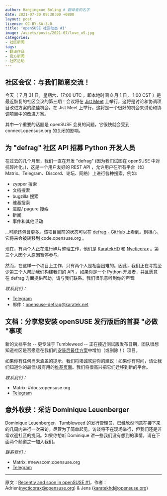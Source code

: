```yaml
---
author: Hanjingxue Boling # 翻译者的名字
date: 2021-07-30 09:30:00 +0800
layout: post
license: CC-BY-SA-3.0
title: 'openSUSE 社区动态 #1'
image: /assets/posts/2021-07/love_oS.jpg
categories:
- 社区新闻
tags:
- 翻译作品
- 官方新闻
- 社区活动
---
```


## 社区会议：与我们随意交流！

今天（ 7 月 31 日，星期六，17:00 UTC ，即本地时间 8 月 1 日， 1:00 CST ）是最近恢复的社区会议的第三期！会议将在 [Jist Meet](https://meet.opensuse.org/meeting) 上举行，这将是讨论和协调项目改进方案的绝佳机会。在 Jist Meet 上举行，这将是一个很好的机会来讨论和协调项目中的改进方案。

其中一个重要的话题是 openSUSE 会员的问题，它很快就会受到 connect.opensuse.org 的关闭的影响。

## 为 "defrag" 社区 API 招募 Python 开发人员

在过去的几个月里，我们一直在开发 "defrag" (因为我们试图在 openSUSE 中对抗碎片化。)，这是一个用户友好的 REST API ，允许用户在所有平台（如 Matrix、Telegram、Discord、论坛、网络）上进行各种搜索，例如:

- zypper 搜索
- 文档搜索
- bugzilla 搜索
- 维基搜索
- 进度/ pagure 搜索
- 新闻
- 事件和其他活动

...可能还包含更多。该项目目前的状态可以在 [defrag - GitHub](https://github.com/KaratekHD/defrag) 上看到。别担心，它将来会被转移到 code.opensuse.org 。

现在，有两个人正在进行碎片整理工作，他们是 [KaratekHD](https://en.opensuse.org/User:KaratekHD) 和 [Nycticorax](https://en.opensuse.org/User:Nycticorax) 。第三个人因个人原因暂停参与。

然而，在这样一个项目上工作，只有两个人是相当困难的。因此，我们正在寻找至少第三个人帮助我们构建我们的 API 。如果你是一个 Python 开发者，并且愿意在 defrag 方面提供帮助，请与我们联系。我们很乐意听到你的声音!

<em>联系我们：</em>

- [Telegram](https://t.me/openSUSE_defrag)
- 邮件：opensuse-defrag@karatek.net

## 文档：分享您安装 openSUSE 发行版后的首要 "必做 "事项

新的文档平台 -- 更专注于 Tumbleweed -- 正在接近测试版发布日期，团队很想知道社区是否愿意在我们的[安装后最佳方案](https://opensuse.github.io/openSUSE-docs-revamped-temp/best_of_post.html)中增加（或删除！）项目。

如果你有任何尚未涵盖的提示，我们将竭诚欢迎你的建议！如果你有时间，请让我们知道你的最佳/最有用的[维基页面](https://en.opensuse.org/Main_Page)。我们将很高兴把它们迁移到新的平台。

<em>联系我们：</em>

- Matrix: #docs:opensuse.org
- [Telegram](https://t.me/opensuse_docs)

## 意外收获：采访 Dominique Leuenberger

Dominique Leuenberger，Tumbleweed 的发行管理员，已经欣然同意在接下来的几周内进行一次采访。尽管为了简单起见，访谈将不在现场举行，但我们还是非常欢迎社区的提问。如果你想听 Dominique 讲一些我们没有想到的事情，请在下面两个频道之一加入我们。

<em>联系我们：</em>

- Matrix: #newscom:opensuse.org
- [Telegram](https://t.me/openSUSE_newscom)

------

原文：[Recently and soon in openSUSE #1](https://news.opensuse.org/2021/07/31/recently_soon1/#fn:1)，作者：Adrien(nycticorax@opensuse.org) & Jens (karatekhd@opensuse.org)

<!--在上面写上原文来源与作者-->
